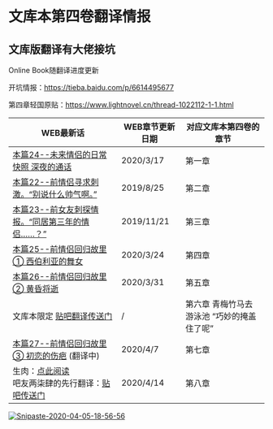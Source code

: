 # 文库本第四卷翻译情报

## 文库版翻译有大佬接坑

Online Book随翻译进度更新

开坑情报：https://tieba.baidu.com/p/6614495677

第四章轻国原贴：https://www.lightnovel.cn/thread-1022112-1-1.html



| WEB最新话                                                    | WEB章节更新日期 | 对应文库本第四卷的章节                     |
| ------------------------------------------------------------ | --------------- | ------------------------------------------ |
| [本篇24--未来情侣的日常快照 深夜的通话](《继母的拖油瓶是我的前女友》WEB最新话/20-3-17.md) | 2020/3/17       | 第一章                                     |
| [本篇22--前情侣寻求刺激。“别说什么帅气啊。”](《继母的拖油瓶是我的前女友》WEB最新话/19-8-25.md) | 2019/8/25       | 第二章                                     |
| [本篇23--前女友刺探情报。“同居第三年的情侣……？”](《继母的拖油瓶是我的前女友》WEB最新话/19-11-21.md) | 2019/11/21      | 第三章                                     |
| [本篇25--前情侣回归故里① 西伯利亚的舞女](《继母的拖油瓶是我的前女友》WEB最新话/20-3-24.md) | 2020/3/24       | 第四章                                     |
| [本篇26--前情侣回归故里② 黄昏将逝](《继母的拖油瓶是我的前女友》WEB最新话/20-3-31.md) | 2020/3/31       | 第五章                                     |
| 文库本限定 [贴吧翻译传送门](https://tieba.baidu.com/p/6601374746) | /               | 第六章 青梅竹马去游泳池 “巧妙的掩盖住了呢” |
| [本篇27--前情侣回归故里③ 初恋的伤疤](《继母的拖油瓶是我的前女友》WEB最新话/20-4-7.md) (翻译中) | 2020/4/7        | 第七章                                     |
| 生肉：[点此阅读](https://kakuyomu.jp/works/1177354054883783581/episodes/1177354054895466719)<br>吧友两柒肆的先行翻译：[贴吧传送门](https://tieba.baidu.com/p/6614462337) | 2020/4/14       | 第八章                                     |

<a href="https://ibb.co/19RHhS2"><img src="https://i.ibb.co/cN2zMmT/Snipaste-2020-04-05-18-56-56.png" alt="Snipaste-2020-04-05-18-56-56" border="0"></a>



